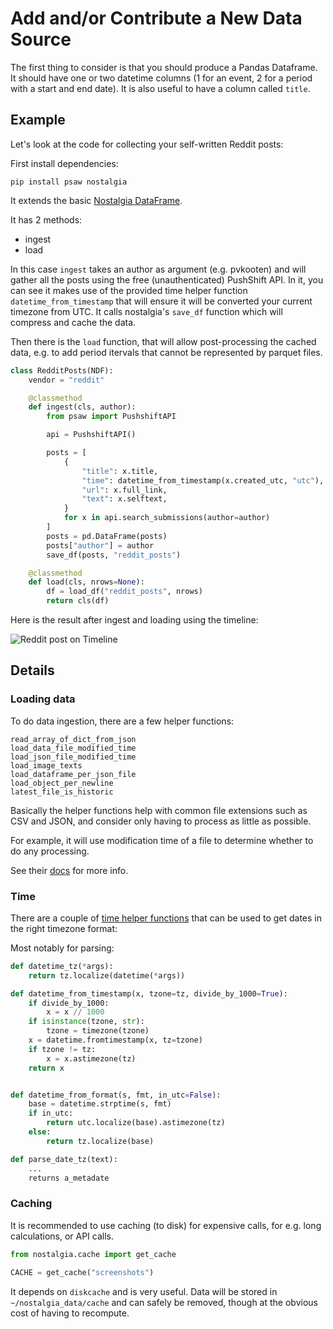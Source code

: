# Add and/or Contribute a New Data Source

The first thing to consider is that you should produce a Pandas Dataframe. It should have one or two datetime columns (1 for an event, 2 for a period with a start and end date).
It is also useful to have a column called `title`.

## Example

Let's look at the code for collecting your self-written Reddit posts:

First install dependencies:

    pip install psaw nostalgia

It extends the basic [Nostalgia DataFrame](https://github.com/nostalgia-dev/nostalgia/blob/master/nostalgia/ndf.py#L111).

It has 2 methods:

- ingest
- load

In this case `ingest` takes an author as argument (e.g. pvkooten) and will gather all the posts using the free (unauthenticated) PushShift API.
In it, you can see it makes use of the provided time helper function `datetime_from_timestamp` that will ensure it will be converted your current timezone from UTC. It calls nostalgia's `save_df` function which will compress and cache the data.

Then there is the `load` function, that will allow post-processing the cached data, e.g. to add period itervals that cannot be represented by parquet files.

```python
class RedditPosts(NDF):
    vendor = "reddit"

    @classmethod
    def ingest(cls, author):
        from psaw import PushshiftAPI

        api = PushshiftAPI()

        posts = [
            {
                "title": x.title,
                "time": datetime_from_timestamp(x.created_utc, "utc"),
                "url": x.full_link,
                "text": x.selftext,
            }
            for x in api.search_submissions(author=author)
        ]
        posts = pd.DataFrame(posts)
        posts["author"] = author
        save_df(posts, "reddit_posts")

    @classmethod
    def load(cls, nrows=None):
        df = load_df("reddit_posts", nrows)
        return cls(df)
```

Here is the result after ingest and loading using the timeline:

![Reddit post on Timeline](https://raw.githubusercontent.com/nostalgia-dev/nostalgia/master/docs/reddit_example.png)

## Details

### Loading data

To do data ingestion, there are a few helper functions:

    read_array_of_dict_from_json
    load_data_file_modified_time
    load_json_file_modified_time
    load_image_texts
    load_dataframe_per_json_file
    load_object_per_newline
    latest_file_is_historic

Basically the helper functions help with common file extensions such as CSV and JSON, and consider only having to process as little as possible.

For example, it will use modification time of a file to determine whether to do any processing.

See their [docs](https://github.com/nostalgia-dev/nostalgia/tree/master/nostalgia/data_loading.py) for more info.

### Time

There are a couple of [time helper functions](https://github.com/nostalgia-dev/nostalgia/tree/master/nostalgia/times.py) that can be used to get dates in the right timezone format:

Most notably for parsing:

```python
def datetime_tz(*args):
    return tz.localize(datetime(*args))

def datetime_from_timestamp(x, tzone=tz, divide_by_1000=True):
    if divide_by_1000:
        x = x // 1000
    if isinstance(tzone, str):
        tzone = timezone(tzone)
    x = datetime.fromtimestamp(x, tz=tzone)
    if tzone != tz:
        x = x.astimezone(tz)
    return x


def datetime_from_format(s, fmt, in_utc=False):
    base = datetime.strptime(s, fmt)
    if in_utc:
        return utc.localize(base).astimezone(tz)
    else:
        return tz.localize(base)

def parse_date_tz(text):
    ...
    returns a_metadate
```

### Caching

It is recommended to use caching (to disk) for expensive calls, for e.g. long calculations, or API calls.

```python
from nostalgia.cache import get_cache

CACHE = get_cache("screenshots")
```

It depends on `diskcache` and is very useful. Data will be stored in `~/nostalgia_data/cache` and can safely be removed, though at the obvious cost of having to recompute.
